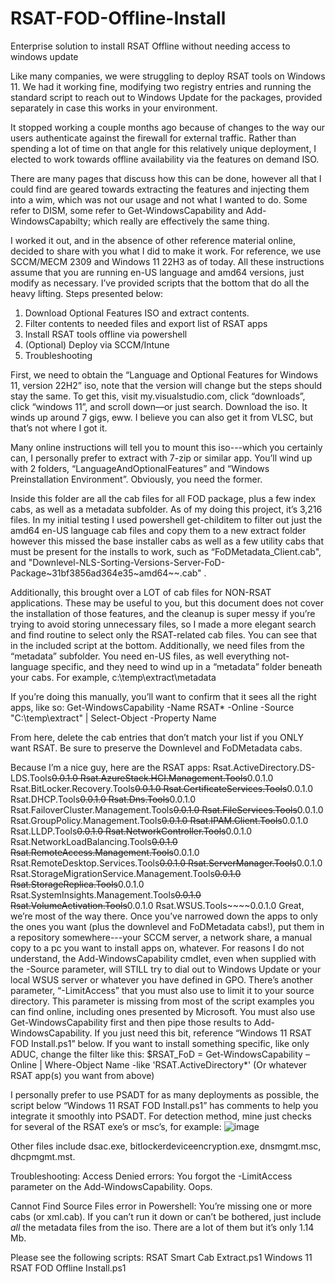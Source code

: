 # RSAT-FOD-Offline-Install
Enterprise solution to install RSAT Offline without needing access to windows update


Like many companies, we were struggling to deploy RSAT tools on Windows 11. We had it working fine, modifying two registry entries and running the standard script to reach out to Windows Update for the packages, provided separately in case this works in your environment.

It stopped working a couple months ago because of changes to the way our users authenticate against the firewall for external traffic. Rather than spending a lot of time on that angle for this relatively unique deployment, I elected to work towards offline availability via the features on demand ISO.

There are many pages that discuss how this can be done, however all that I could find are geared towards extracting the features and injecting them into a wim, which was not our usage and not what I wanted to do. Some refer to DISM, some refer to Get-WindowsCapability and Add-WindowsCapabilty; which really are effectively the same thing.

I worked it out, and in the absence of other reference material online, decided to share with you what I did to make it work. For reference, we use SCCM/MECM 2309 and Windows 11 22H3 as of today. All these instructions assume that you are running en-US language and amd64 versions, just modify as necessary.  I’ve provided scripts that the bottom that do all the heavy lifting.
Steps presented below:
1.	Download Optional Features ISO and extract contents.
2.	Filter contents to needed files and export list of RSAT apps
3.	Install RSAT tools offline via powershell
4.	(Optional) Deploy via SCCM/Intune
5.	Troubleshooting

First, we need to obtain the “Language and Optional Features for Windows 11, version 22H2” iso, note that the version will change but the steps should stay the same. To get this, visit my.visualstudio.com, click “downloads”, click “windows 11”, and scroll down—or just search. Download the iso. It winds up around 7 gigs, eww. I believe you can also get it from VLSC, but that’s not where I got it.

Many online instructions will tell you to mount this iso---which you certainly can, I personally prefer to extract with 7-zip or similar app. You’ll wind up with 2 folders, “LanguageAndOptionalFeatures” and “Windows Preinstallation Environment”. Obviously, you need the former.


Inside this folder are all the cab files for all FOD package, plus a few index cabs, as well as a metadata subfolder. As of my doing this project, it’s 3,216 files.
In my initial testing I used powershell get-childitem to filter out just the amd64 en-US language cab files and copy them to a new extract folder however this missed the base installer cabs as well as a few utility cabs that must be present for the installs to work, such as “FoDMetadata_Client.cab", and  "Downlevel-NLS-Sorting-Versions-Server-FoD-Package~31bf3856ad364e35~amd64~~.cab" . 


Additionally, this brought over a LOT of cab files for NON-RSAT applications. These may be useful to you, but this document does not cover the installation of those features, and the cleanup is super messy if you’re trying to avoid storing unnecessary files, so I made a more elegant search and find routine to select only the RSAT-related cab files. You can see that in the included script at the bottom.
Additionally, we need files from the “metadata” subfolder. You need en-US files, as well everything not-language specific, and they need to wind up in a “metadata” folder beneath your cabs. For example, c:\temp\extract\metadata


If you’re doing this manually, you’ll want to confirm that it sees all the right apps, like so:
Get-WindowsCapability -Name RSAT* -Online -Source "C:\temp\extract" | Select-Object -Property Name 


From here, delete the cab entries that don’t match your list if you ONLY want RSAT. Be sure to preserve the Downlevel and FoDMetadata cabs.


Because I’m a nice guy, here are the RSAT apps:
Rsat.ActiveDirectory.DS-LDS.Tools~~~~0.0.1.0
Rsat.AzureStack.HCI.Management.Tools~~~~0.0.1.0
Rsat.BitLocker.Recovery.Tools~~~~0.0.1.0
Rsat.CertificateServices.Tools~~~~0.0.1.0
Rsat.DHCP.Tools~~~~0.0.1.0
Rsat.Dns.Tools~~~~0.0.1.0
Rsat.FailoverCluster.Management.Tools~~~~0.0.1.0
Rsat.FileServices.Tools~~~~0.0.1.0
Rsat.GroupPolicy.Management.Tools~~~~0.0.1.0
Rsat.IPAM.Client.Tools~~~~0.0.1.0
Rsat.LLDP.Tools~~~~0.0.1.0
Rsat.NetworkController.Tools~~~~0.0.1.0
Rsat.NetworkLoadBalancing.Tools~~~~0.0.1.0
Rsat.RemoteAccess.Management.Tools~~~~0.0.1.0
Rsat.RemoteDesktop.Services.Tools~~~~0.0.1.0
Rsat.ServerManager.Tools~~~~0.0.1.0
Rsat.StorageMigrationService.Management.Tools~~~~0.0.1.0
Rsat.StorageReplica.Tools~~~~0.0.1.0
Rsat.SystemInsights.Management.Tools~~~~0.0.1.0
Rsat.VolumeActivation.Tools~~~~0.0.1.0
Rsat.WSUS.Tools~~~~0.0.1.0
Great, we’re most of the way there. Once you’ve narrowed down the apps to only the ones you want (plus the downlevel and FoDMetadata cabs!), put them in a repository somewhere---your SCCM server, a network share, a manual copy to a pc you want to install apps on, whatever.
For reasons I do not understand, the Add-WindowsCapability cmdlet, even when supplied with the -Source parameter, will STILL try to dial out to Windows Update or your local WSUS server or whatever you have defined in GPO. There’s another parameter, “-LimitAccess” that you must also use to limit it to your source directory. This parameter is missing from most of the script examples you can find online, including ones presented by Microsoft. You must also use Get-WindowsCapability first and then pipe those results to Add-WindowsCapability. 
If you just need this bit, reference “Windows 11 RSAT FOD Install.ps1” below. If you want to install something specific, like only ADUC, change the filter like this:
$RSAT_FoD = Get-WindowsCapability –Online | Where-Object Name -like 'RSAT.ActiveDirectory*'
(Or whatever RSAT app(s) you want from above)

I personally prefer to use PSADT for as many deployments as possible, the script below “Windows 11 RSAT FOD Install.ps1” has comments to help you integrate it smoothly into PSADT. For detection method, mine just checks for several of the RSAT exe’s or msc’s, for example:
![image](https://github.com/user-attachments/assets/615c773a-13c2-4bf8-b55a-1b227e6a5da3)

 

Other files include dsac.exe, bitlockerdeviceencryption.exe, dnsmgmt.msc, dhcpmgmt.mst.


Troubleshooting:
Access Denied errors:
You forgot the -LimitAccess parameter on the Add-WindowsCapability. Oops.

Cannot Find Source Files error in Powershell:
You’re missing one or more cabs (or xml.cab). If you can’t run it down or can’t be bothered, just include *all* the metadata files from the iso. There are a lot of them but it’s only 1.14 Mb.

Please see the following scripts:
RSAT Smart Cab Extract.ps1
Windows 11 RSAT FOD Offline Install.ps1
